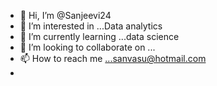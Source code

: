 - 👋 Hi, I’m @Sanjeevi24
- 👀 I’m interested in ...Data analytics
- 🌱 I’m currently learning ...data science
- 💞️ I’m looking to collaborate on ...
- 📫 How to reach me ...sanvasu@hotmail.com
- 

<!---
Sanjeevi24/Sanjeevi24 is a ✨ special ✨ repository because its `README.md` (this file) appears on your GitHub profile.
You can click the Preview link to take a look at your changes.
--->
